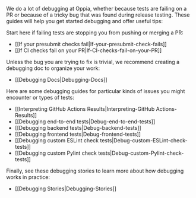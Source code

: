 We do a lot of debugging at Oppia, whether because tests are failing on a PR or because of a tricky bug that was found during release testing. These guides will help you get started debugging and offer useful tips:

Start here if failing tests are stopping you from pushing or merging a PR:

* [[If your presubmit checks fail|If-your-presubmit-check-fails]]
* [[If CI checks fail on your PR|If-CI-checks-fail-on-your-PR]]

Unless the bug you are trying to fix is trivial, we recommend creating a debugging doc to organize your work:

* [[Debugging Docs|Debugging-Docs]]

Here are some debugging guides for particular kinds of issues you might encounter or types of tests:

* [[Interpreting GitHub Actions Results|Interpreting-GitHub Actions-Results]]
* [[Debugging end-to-end tests|Debug-end-to-end-tests]]
* [[Debugging backend tests|Debug-backend-tests]]
* [[Debugging frontend tests|Debug-frontend-tests]]
* [[Debugging custom ESLint check tests|Debug-custom-ESLint-check-tests]]
* [[Debugging custom Pylint check tests|Debug-custom-Pylint-check-tests]]

Finally, see these debugging stories to learn more about how debugging works in practice:

* [[Debugging Stories|Debugging-Stories]]
